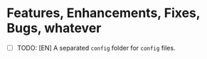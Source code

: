 # Features, Enhancements, Fixes, Bugs, whatever

- [ ] TODO: [EN] A separated `config` folder for `config` files.
